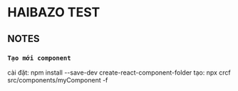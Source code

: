 # HAIBAZO TEST

## NOTES

### `Tạo mới component`

cài đặt: npm install --save-dev create-react-component-folder
tạo: npx crcf src/components/myComponent -f

